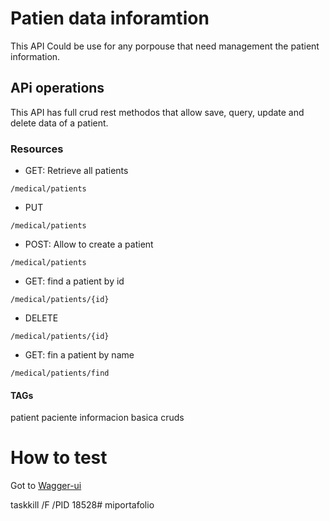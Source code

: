 # Patien data inforamtion
This API Could be use for any porpouse that need management the patient information.

## APi operations 
This API has full crud rest methodos that allow save, query, update and delete data of a patient.

### Resources 
* GET: Retrieve all patients
```
/medical/patients
```
* PUT
```
/medical/patients
```
* POST: Allow to create a patient
```
/medical/patients
```
* GET: find a patient by id
```
/medical/patients/{id}
```
* DELETE
```
/medical/patients/{id}
```
* GET: fin a patient by name
```
/medical/patients/find
```
#### TAGs
patient paciente informacion basica cruds

# How to test
Got to [Wagger-ui](http://localhost:8085/swagger-ui/index.html)

taskkill /F /PID 18528# miportafolio
